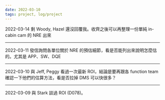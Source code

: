 ```yaml
---
date: 2022-03-10
tags: project, log/project
---
```






2022-03-14 剩 Woody, Hazel 還沒回覆我。收齊之後可以再整理一份單純 in-cabin cam 的 NRE 出來

---

2022-03-11 發信詢問各單位關於 NRE 的預估細節，看是否能列出來說明怎麼估的。尤其是 APP、SW、DQE

---

2022-03-10 與 Jeff, Peggy 看過一次最新 ROI，結論是要再跟各 function team 確認一下他們的估算方法，看是否拉掉 DMS 可以快很多？

---

2022-03-09 與 Stark 談過 ROI (D078)。